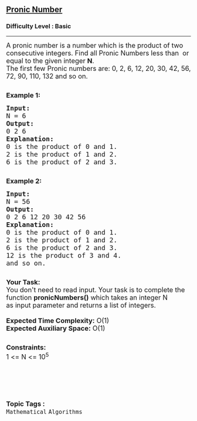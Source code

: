 <h2><a href="https://www.geeksforgeeks.org/problems/pronic-number0729/1?page=2&category=Arrays,Mathematical,Sorting&difficulty=Basic&status=unsolved&sortBy=submissions">Pronic Number</a></h2><h3>Difficulty Level : Basic</h3><hr><div class="problems_problem_content__Xm_eO"><p><span style="font-size:18px">A pronic number is a number which is the product of two consecutive integers. Find all Pronic Numbers less than &nbsp;or equal to the given integer <strong>N</strong>.<br>
The first few Pronic numbers are:&nbsp;0, 2, 6, 12, 20, 30, 42, 56, 72, 90, 110, 132&nbsp;and so on.</span></p>

<p><br>
<span style="font-size:18px"><strong>Example 1:</strong></span></p>

<pre><span style="font-size:18px"><strong>Input:
</strong>N = 6
<strong>Output:
</strong>0 2 6
<strong>Explanation:
</strong>0 is the product of 0 and 1.
2 is the product of 1 and 2.
6 is the product of 2 and 3.
</span></pre>

<p><br>
<span style="font-size:18px"><strong>Example 2:</strong></span></p>

<pre><span style="font-size:18px"><strong>Input:</strong>
N = 56
<strong>Output:</strong>
0 2 6 12 20 30 42 56
<strong>Explanation:</strong>
0 is the product of 0 and 1.
2 is the product of 1 and 2.
6 is the product of 2 and 3.
12 is the product of 3 and 4.
and so on.</span></pre>

<p><br>
<span style="font-size:18px"><strong>Your Task:&nbsp;&nbsp;</strong><br>
You don't need to read input. Your task is to complete the function&nbsp;<strong>pronicNumbers()</strong>&nbsp;which takes an integer N as&nbsp;input parameter and returns a list of integers.&nbsp;<br>
<br>
<strong>Expected Time Complexity:</strong>&nbsp;O(1)<br>
<strong>Expected Auxiliary Space:</strong>&nbsp;O(1)</span></p>

<p><br>
<span style="font-size:18px"><strong>Constraints:&nbsp;</strong><br>
1 &lt;= N&nbsp;&lt;= 10<sup>5</sup></span></p>

<p>&nbsp;</p>

<p>&nbsp;</p>
</div><br><p><span style=font-size:18px><strong>Topic Tags : </strong><br><code>Mathematical</code>&nbsp;<code>Algorithms</code>&nbsp;